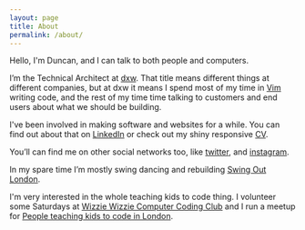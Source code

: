 ```yaml
---
layout: page
title: About
permalink: /about/
---
```


Hello, I'm Duncan, and I can talk to both people and
computers.

I’m the Technical Architect at [dxw](https://www.dxw.com/).
That title means different things at different companies, but at dxw it means
I spend most of my time in
[Vim](https://github.com/dgmstuart/dotfiles/blob/master/.vimrc)
writing code, and the rest of my time time talking
to customers and end users about what we should be building.

I've been involved in making software and websites for a while. You can find out about
that on [LinkedIn](https://www.linkedin.com/in/duncangmstuart) or check out my
shiny responsive [CV](https://dgmstuart.github.io/dgms_cv/).

You’ll can find me on other social networks too, like [twitter](https://twitter.com/dgmstuart), and [instagram](https://www.instagram.com/dgmstuart/).

In my spare time I’m mostly swing dancing and rebuilding [Swing Out
London](http://www.swingoutlondon.co.uk/).

I'm very interested in the whole teaching kids to code thing. I volunteer some Saturdays
at [Wizzie Wizzie Computer Coding Club](http://www.wizziewizzie.org/)
and I run a meetup for
[People teaching kids to code in London](http://www.meetup.com/People-teaching-kids-to-code-in-London/).

